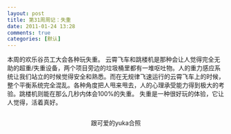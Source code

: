 ```yaml
---
layout: post
title: 第31周周记：失重
date: 2011-01-24 13:28
comments: true
categories: [默认]
---
```

本周的欢乐谷员工大会各种玩失重。
云霄飞车和跳楼机是那种会让人觉得完全无助的超重/失重设备，两个项目旁边的垃圾桶里都有一堆呕吐物。人的重力感应系统让我们站立的时候觉得安全和熟悉。而在无规律飞速运行的云霄飞车上的时候，整个平衡系统完全混乱。各种角度把人甩来甩去，人的心理承受能力得到极大的考验。跳楼机则能在那么几秒内体会100%的失重。
失重是一种很好玩的体验，它让人觉得，活着真好。
<p style="text-align: center;"><a href="http://user.qzone.qq.com/366064664/blog/1295623207"><img class="aligncenter size-full wp-image-610" title="欢乐谷跟yuka的照片" src="http://yuguo.us/files/2011/01/http_imgload.jpg" alt=""   /></a></p>
<p style="text-align: center;">跟可爱的yuka合照</p>
